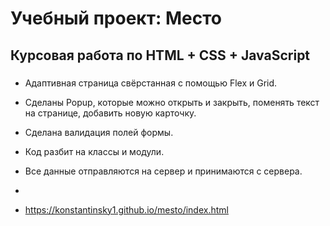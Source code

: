 # Учебный проект: Место
## Курсовая работа по HTML + CSS + JavaScript
### 

* Адаптивная страница свёрстанная с помощью Flex и Grid.
* Сделаны Popup, которые можно открыть и закрыть, поменять текст на странице, добавить новую карточку.
* Сделана валидация полей формы.
* Код разбит на классы и модули.
* Все данные отправляются на сервер и принимаются с сервера.
* 

* https://konstantinsky1.github.io/mesto/index.html


